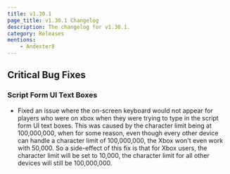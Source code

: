 ```yaml
---
title: v1.30.1
page_title: v1.30.1 Changelog
description: The changelog for v1.30.1.
category: Releases
mentions:
    - Andexter8
---
```


## Critical Bug Fixes

### Script Form UI Text Boxes

-   Fixed an issue where the on-screen keyboard would not appear for players who were on xbox when they were trying to type in the script form UI text boxes. This was caused by the character limit being at 100,000,000, when for some reason, even though every other device can handle a character limit of 100,000,000, the Xbox won't even work with 50,000. So a side-effect of this fix is that for Xbox users, the character limit will be set to 10,000, the character limit for all other devices will still be 100,000,000.
